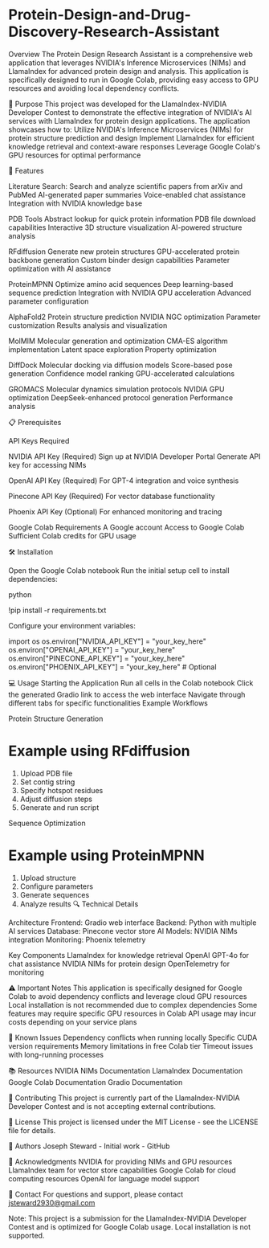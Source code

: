 # Protein-Design-and-Drug-Discovery-Research-Assistant

Overview
The Protein Design Research Assistant is a comprehensive web application that leverages NVIDIA's Inference Microservices (NIMs) and LlamaIndex for advanced protein design and analysis. This application is specifically designed to run in Google Colab, providing easy access to GPU resources and avoiding local dependency conflicts.

🎯 Purpose
This project was developed for the LlamaIndex-NVIDIA Developer Contest to demonstrate the effective integration of NVIDIA's AI services with LlamaIndex for protein design applications. The application showcases how to:
Utilize NVIDIA's Inference Microservices (NIMs) for protein structure prediction and design
Implement LlamaIndex for efficient knowledge retrieval and context-aware responses
Leverage Google Colab's GPU resources for optimal performance

🚀 Features

Literature Search: Search and analyze scientific papers from arXiv and PubMed
AI-generated paper summaries
Voice-enabled chat assistance
Integration with NVIDIA knowledge base

PDB Tools
Abstract lookup for quick protein information
PDB file download capabilities
Interactive 3D structure visualization
AI-powered structure analysis

RFdiffusion
Generate new protein structures
GPU-accelerated protein backbone generation
Custom binder design capabilities
Parameter optimization with AI assistance

ProteinMPNN
Optimize amino acid sequences
Deep learning-based sequence prediction
Integration with NVIDIA GPU acceleration
Advanced parameter configuration

AlphaFold2
Protein structure prediction
NVIDIA NGC optimization
Parameter customization
Results analysis and visualization

MolMIM
Molecular generation and optimization
CMA-ES algorithm implementation
Latent space exploration
Property optimization

DiffDock
Molecular docking via diffusion models
Score-based pose generation
Confidence model ranking
GPU-accelerated calculations

GROMACS
Molecular dynamics simulation protocols
NVIDIA GPU optimization
DeepSeek-enhanced protocol generation
Performance analysis

📋 Prerequisites

API Keys Required

NVIDIA API Key (Required)
Sign up at NVIDIA Developer Portal
Generate API key for accessing NIMs

OpenAI API Key (Required)
For GPT-4 integration and voice synthesis

Pinecone API Key (Required)
For vector database functionality

Phoenix API Key (Optional)
For enhanced monitoring and tracing

Google Colab Requirements
A Google account
Access to Google Colab
Sufficient Colab credits for GPU usage

🛠️ Installation

Open the Google Colab notebook 
Run the initial setup cell to install dependencies:

python

!pip install -r requirements.txt

Configure your environment variables:

import os
os.environ["NVIDIA_API_KEY"] = "your_key_here"
os.environ["OPENAI_API_KEY"] = "your_key_here"
os.environ["PINECONE_API_KEY"] = "your_key_here"
os.environ["PHOENIX_API_KEY"] = "your_key_here"  # Optional

💻 Usage
Starting the Application
Run all cells in the Colab notebook
Click the generated Gradio link to access the web interface
Navigate through different tabs for specific functionalities
Example Workflows

Protein Structure Generation
# Example using RFdiffusion
1. Upload PDB file
2. Set contig string
3. Specify hotspot residues
4. Adjust diffusion steps
5. Generate and run script

Sequence Optimization
# Example using ProteinMPNN
1. Upload structure
2. Configure parameters
3. Generate sequences
4. Analyze results
🔍 Technical Details

Architecture
Frontend: Gradio web interface
Backend: Python with multiple AI services
Database: Pinecone vector store
AI Models: NVIDIA NIMs integration
Monitoring: Phoenix telemetry

Key Components
LlamaIndex for knowledge retrieval
OpenAI GPT-4o for chat assistance
NVIDIA NIMs for protein design
OpenTelemetry for monitoring

⚠️ Important Notes
This application is specifically designed for Google Colab to avoid dependency conflicts and leverage cloud GPU resources
Local installation is not recommended due to complex dependencies
Some features may require specific GPU resources in Colab
API usage may incur costs depending on your service plans

🐛 Known Issues
Dependency conflicts when running locally
Specific CUDA version requirements
Memory limitations in free Colab tier
Timeout issues with long-running processes

📚 Resources
NVIDIA NIMs Documentation
LlamaIndex Documentation
Google Colab Documentation
Gradio Documentation

🤝 Contributing
This project is currently part of the LlamaIndex-NVIDIA Developer Contest and is not accepting external contributions.

📄 License
This project is licensed under the MIT License - see the LICENSE file for details.

👥 Authors
Joseph Steward - Initial work - GitHub

🙏 Acknowledgments
NVIDIA for providing NIMs and GPU resources
LlamaIndex team for vector store capabilities
Google Colab for cloud computing resources
OpenAI for language model support

📧 Contact
For questions and support, please contact jsteward2930@gmail.com

Note: This project is a submission for the LlamaIndex-NVIDIA Developer Contest and is optimized for Google Colab usage. Local installation is not supported.

